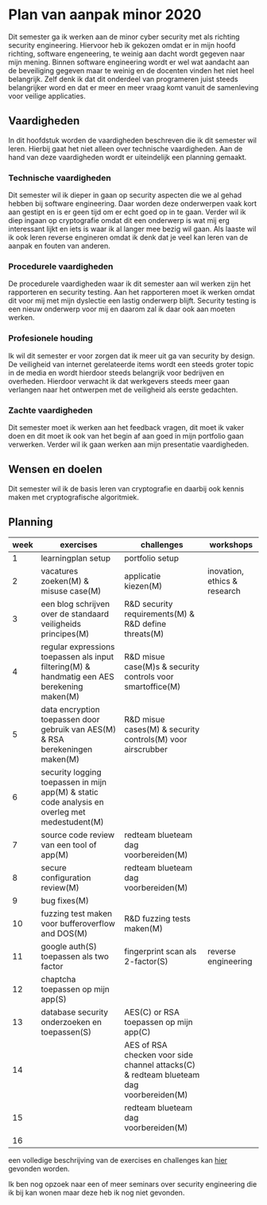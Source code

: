 # Plan van aanpak minor 2020

Dit semester ga ik werken aan de minor cyber security met als richting security engineering. Hiervoor heb ik gekozen omdat er in mijn hoofd richting, software engeneering, te weinig aan dacht wordt gegeven naar mijn mening. Binnen software engineering wordt er wel wat aandacht aan de beveiliging gegeven maar te weinig en de docenten vinden het niet heel belangrijk. Zelf denk ik dat dit onderdeel van programeren juist steeds belangrijker word en dat er meer en meer vraag komt vanuit de samenleving voor veilige applicaties.

## Vaardigheden

In dit hoofdstuk worden de vaardigheden beschreven die ik dit semester wil leren. Hierbij gaat het niet alleen over technische vaardigheden. Aan de hand van deze vaardigheden wordt er uiteindelijk een planning gemaakt.

### Technische vaardigheden

Dit semester wil ik dieper in gaan op security aspecten die we al gehad hebben bij software engineering. Daar worden deze onderwerpen vaak kort aan gestipt en is er geen tijd om er echt goed op in te gaan. Verder wil ik diep ingaan op cryptografie omdat dit een onderwerp is wat mij erg interessant lijkt en iets is waar ik al langer mee bezig wil gaan. Als laaste wil ik ook leren reverse engineren omdat ik denk dat je veel kan leren van de aanpak en fouten van anderen.

### Procedurele vaardigheden

De procedurele vaardigheden waar ik dit semester aan wil werken zijn het rapporteren en security testing. Aan het rapporteren moet ik werken omdat dit voor mij met mijn dyslectie een lastig onderwerp blijft. Security testing is een nieuw onderwerp voor mij en daarom zal ik daar ook aan moeten werken.

### Profesionele houding

Ik wil dit semester er voor zorgen dat ik meer uit ga van security by design. De veiligheid van internet gerelateerde items wordt een steeds groter topic in de media en wordt hierdoor steeds belangrijk voor bedrijven en overheden. Hierdoor verwacht ik dat werkgevers steeds meer gaan verlangen naar het ontwerpen met de veiligheid als eerste gedachten.

### Zachte vaardigheden

Dit semester moet ik werken aan het feedback vragen, dit moet ik vaker doen en dit moet ik ook van het begin af aan goed in mijn portfolio gaan verwerken. Verder wil ik gaan werken aan mijn presentatie vaardigheden.

## Wensen en doelen

Dit semester wil ik de basis leren van cryptografie en daarbij ook kennis maken met cryptografische algoritmiek. 

## Planning

| week | exercises                              | challenges                                             | workshops                   |
| ---- | -------------------------------------- | ------------------------------------------------------ | --------------------------- |
| 1    | learningplan setup                     | portfolio setup                                        |
| 2    | vacatures zoeken(M) & misuse case(M)   | applicatie kiezen(M)                                   |inovation, ethics & research |
| 3    | een blog schrijven over de standaard veiligheids principes(M) | R&D security requirements(M) & R&D define threats(M)   |
| 4    | regular expressions toepassen als input filtering(M) & handmatig een AES berekening maken(M) | R&D misue case(M)s & security controls voor smartoffice(M) |
| 5    | data encryption toepassen door gebruik van AES(M) & RSA berekeningen maken(M)            | R&D misue cases(M) & security controls(M) voor airscrubber |
| 6    | security logging toepassen in mijn app(M) & static code analysis en overleg met medestudent(M)  |                               |
| 7    | source code review van een tool of app(M) | redteam blueteam dag voorbereiden(M)                |
| 8    | secure configuration review(M)         | redteam blueteam dag voorbereiden(M)                   |
| 9    | bug fixes(M)                           |                                                        |
| 10   | fuzzing test maken voor bufferoverflow and DOS(M) |  R&D fuzzing tests maken(M)                 |
| 11   | google auth(S) toepassen als two factor |  fingerprint scan als 2-factor(S)                     | reverse engineering          |
| 12   | chaptcha toepassen op mijn app(S)      |                                                        |
| 13   | database security onderzoeken en toepassen(S) | AES(C)  or RSA toepassen op mijn app(C)         |
| 14   |                                        | AES of RSA checken voor side channel attacks(C) & redteam blueteam dag voorbereiden(M) |
| 15   |                                        | redteam blueteam dag voorbereiden(M)                   |
| 16   |                                        |                                                        |

een volledige beschrijving van de exercises en challenges kan [hier](https://fhict.instructure.com/courses/10171/pages/setting-up-a-learning-plan-and-portfolio?module_item_id=530526) gevonden worden.

Ik ben nog opzoek naar een of meer seminars over security engineering die ik bij kan wonen maar deze heb ik nog niet gevonden.
